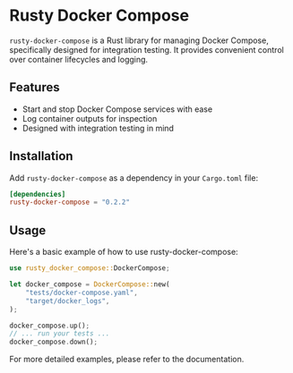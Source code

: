 # Rusty Docker Compose

`rusty-docker-compose` is a Rust library for managing Docker Compose, specifically designed for integration testing. It provides convenient control over container lifecycles and logging.

## Features

- Start and stop Docker Compose services with ease
- Log container outputs for inspection
- Designed with integration testing in mind

## Installation

Add `rusty-docker-compose` as a dependency in your `Cargo.toml` file:

```toml
[dependencies]
rusty-docker-compose = "0.2.2"
```

## Usage
Here's a basic example of how to use rusty-docker-compose:

```rust
use rusty_docker_compose::DockerCompose;

let docker_compose = DockerCompose::new(
    "tests/docker-compose.yaml",
    "target/docker_logs",
);

docker_compose.up();
// ... run your tests ...
docker_compose.down();
```

For more detailed examples, please refer to the documentation.